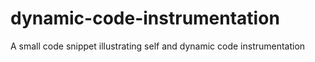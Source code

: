 # dynamic-code-instrumentation
A small code snippet illustrating self and dynamic code instrumentation
